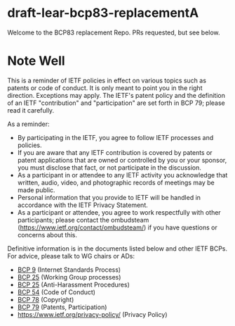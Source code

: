 # draft-lear-bcp83-replacementA

Welcome to the BCP83 replacement Repo.  PRs requested, but see below.


# Note Well

This is a reminder of IETF policies in effect on various topics such as patents or code of conduct. It is only meant to point you in the right direction. Exceptions may apply. The IETF's patent policy and the definition of an IETF "contribution" and "participation" are set forth in BCP 79; please read it carefully.

As a reminder:

- By participating in the IETF, you agree to follow IETF processes and policies.
- If you are aware that any IETF contribution is covered by patents or patent applications that are owned or controlled by you or your sponsor, you must disclose that fact, or not participate in the discussion.
- As a participant in or attendee to any IETF activity you acknowledge that written, audio, video, and photographic records of meetings may be made public.
- Personal information that you provide to IETF will be handled in accordance with the IETF Privacy Statement.
- As a participant or attendee, you agree to work respectfully with other participants; please contact the ombudsteam (https://www.ietf.org/contact/ombudsteam/) if you have questions or concerns about this.

Definitive information is in the documents listed below and other IETF BCPs. For advice, please talk to WG chairs or ADs:

- [BCP 9](https://www.rfc-editor.org/info/bcp9) (Internet Standards Process)
- [BCP 25](https://www.rfc-editor.org/info/bcp25) (Working Group processes)
- [BCP 25](https://www.rfc-editor.org/info/bcp25) (Anti-Harassment Procedures)
- [BCP 54](https://www.rfc-editor.org/info/bcp54) (Code of Conduct)
- [BCP 78](https://www.rfc-editor.org/info/bcp78) (Copyright)
- [BCP 79](https://www.rfc-editor.org/info/bcp79) (Patents, Participation)
- https://www.ietf.org/privacy-policy/ (Privacy Policy)

